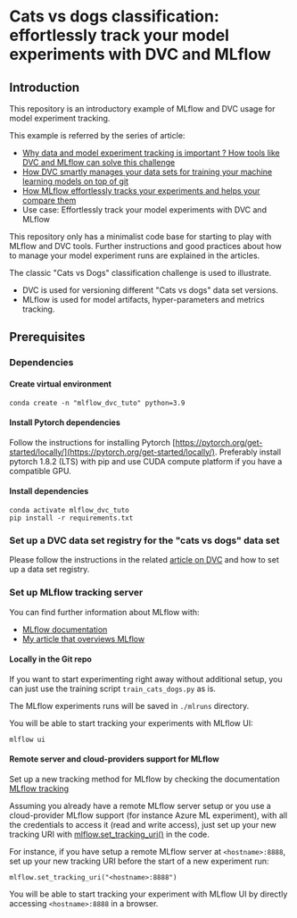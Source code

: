 # Cats vs dogs classification: effortlessly track your model experiments with DVC and MLflow

## Introduction

This repository is an introductory example of MLflow and DVC usage for model experiment tracking.

This example is referred by the series of article:
- [Why data and model experiment tracking is important ? How tools like DVC and MLflow can solve this challenge](https://medium.com/hub-by-littlebigcode/mlops-why-data-and-model-experiment-tracking-is-important-e40e2fb9d74d)
- [How DVC smartly manages your data sets for training your machine learning models on top of git](https://medium.com/hub-by-littlebigcode/mlops-how-dvc-smartly-manages-your-data-sets-for-training-your-machine-learning-models-on-top-of-b73857e54e52)
- [How MLflow effortlessly tracks your experiments and helps your compare them](https://medium.com/hub-by-littlebigcode/mlops-how-mlflow-effortlessly-tracks-your-experiments-and-helps-you-compare-them-11da9be1fdb7)
- Use case: Effortlessly track your model experiments with DVC and MLflow

This repository only has a minimalist code base for starting to play with MLflow and DVC tools. Further instructions and
good practices about how to manage your model experiment runs are explained in the articles.

The classic "Cats vs Dogs" classification challenge is used to illustrate.

- DVC is used for versioning different "Cats vs dogs" data set versions.
- MLflow is used for model artifacts, hyper-parameters and metrics tracking.

## Prerequisites

### Dependencies

#### Create virtual environment

    conda create -n "mlflow_dvc_tuto" python=3.9

#### Install Pytorch dependencies

Follow the instructions for installing Pytorch [https://pytorch.org/get-started/locally/](https://pytorch.org/get-started/locally/).
Preferably install pytorch 1.8.2 (LTS) with pip and use CUDA compute platform if you have a compatible GPU.

#### Install dependencies

    conda activate mlflow_dvc_tuto
    pip install -r requirements.txt

### Set up a DVC data set registry for the "cats vs dogs" data set

Please follow the instructions in the related [article on DVC](https://medium.com/hub-by-littlebigcode/mlops-how-dvc-smartly-manages-your-data-sets-for-training-your-machine-learning-models-on-top-of-b73857e54e52) and how to set up a data set registry.

### Set up MLflow tracking server

You can find further information about MLflow with:
- [MLflow documentation](https://www.mlflow.org/docs/latest/index.html)
- [My article that overviews MLflow](https://medium.com/hub-by-littlebigcode/mlops-how-mlflow-effortlessly-tracks-your-experiments-and-helps-you-compare-them-11da9be1fdb7)

#### Locally in the Git repo

If you want to start experimenting right away without additional setup, you can just use the training
script `train_cats_dogs.py` as is.

The MLflow experiments runs will be saved in `./mlruns` directory.

You will be able to start tracking your experiments with MLflow UI:

    mlflow ui

#### Remote server and cloud-providers support for MLflow

Set up a new tracking method for MLflow by checking the
documentation [MLflow tracking](https://www.mlflow.org/docs/latest/tracking.html)

Assuming you already have a remote MLflow server setup or you use a cloud-provider MLflow support (for instance Azure ML
experiment), with all the credentials to access it (read and write access), just set up your new tracking URI
with [mlflow.set_tracking_uri()](https://www.mlflow.org/docs/latest/python_api/mlflow.html#mlflow.set_tracking_uri) in
the code.

For instance, if you have setup a remote MLflow server at `<hostname>:8888`, set up your new tracking URI before the
start of a new experiment run:

    mlflow.set_tracking_uri("<hostname>:8888")

You will be able to start tracking your experiment with MLflow UI by directly accessing `<hostname>:8888` in a browser.

